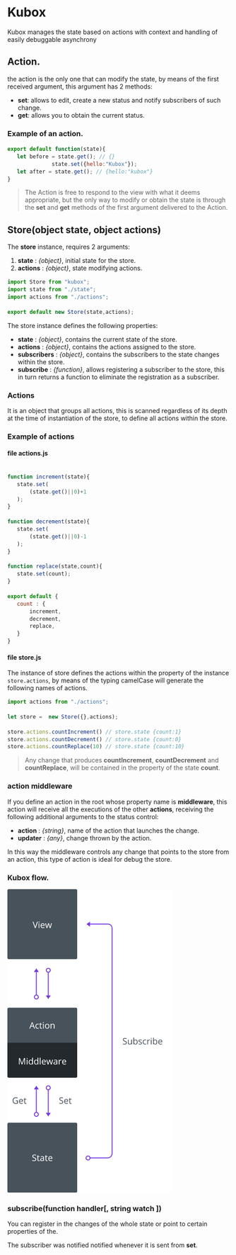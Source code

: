 # Kubox

Kubox manages the state based on actions with context and handling of easily debuggable asynchrony


## Action.

the action is the only one that can modify the state, by means of the first received argument, this argument has 2 methods:

* **set**: allows to edit, create a new status and notify subscribers of such change.
* **get**: allows you to obtain the current status.

### Example of an action.

```js
export default function(state){
   let before = state.get(); // {}
              state.set({hello:"Kubox"});
   let after = state.get(); // {hello:"kubox"}
}
```
> The Action is free to respond to the view with what it deems appropriate, but the only way to modify or obtain the state is through the **set** and **get** methods of the first argument delivered to the Action.

## Store(object state, object actions)

The **store** instance, requires 2 arguments:

1. **state** : *{object}*, initial state for the store.
2. **actions** : *{object}*, state modifying actions.

```js
import Store from "kubox";
import state from "./state";
import actions from "./actions";

export default new Store(state,actions);
```

The store instance defines the following properties:

* **state** : *{object}*, contains the current state of the store.
* **actions** : *{object}*, contains the actions assigned to the store.
* **subscribers** : *{object}*, contains the subscribers to the state changes within the store.
* **subscribe** : *{function}*, allows registering a subscriber to the store, this in turn returns a function to eliminate the registration as a subscriber.

### Actions

It is an object that groups all actions, this is scanned regardless of its depth at the time of instantiation of the store, to define all actions within the store.

### Example of actions

#### file actions.js

```js

function increment(state){
   state.set(
       (state.get()||0)+1
   );
}

function decrement(state){
   state.set(
       (state.get()||0)-1
   );
}

function replace(state,count){
   state.set(count);
}

export default {
   count : {
       increment,
       decrement,
       replace,
   }
}
```

#### file store.js

The instance of store defines the actions within the property of the instance `store.actions`, by means of the typing camelCase will generate the following names of actions.

```js
import actions from "./actions";

let store =  new Store({},actions);

store.actions.countIncrement() // store.state {count:1}
store.actions.countDecrement() // store.state {count:0}
store.actions.countReplace(10) // store.state {count:10}
```

> Any change that produces **countIncrement**, **countDecrement** and **countReplace**, will be contained in the property of the state **count**.

### action middleware

If you define an action in the root whose property name is **middleware**, this action will receive all the executions of the other **actions**, receiving the following additional arguments to the status control:

* **action** : *{string}*, name of the action that launches the change.
* **updater** : *{any}*, change thrown by the action.

In this way the middleware controls any change that points to the store from an action, this type of action is ideal for debug the store.

### Kubox flow.

![kubox flow](img/flow-min.png)

### subscribe(function handler[, string watch ])

You can register in the changes of the whole state or point to certain properties of the.

The subscriber was notified notified whenever it is sent from **set**.

